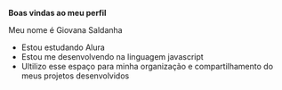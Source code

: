**Boas vindas ao meu perfil**

Meu nome é Giovana Saldanha

- Estou estudando Alura
- Estou me desenvolvendo na linguagem javascript
- Ultilizo esse espaço para minha organização e compartilhamento do meus projetos desenvolvidos
